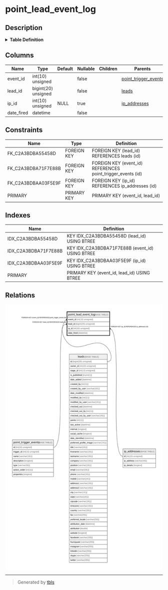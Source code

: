 # point_lead_event_log

## Description

<details>
<summary><strong>Table Definition</strong></summary>

```sql
CREATE TABLE `point_lead_event_log` (
  `event_id` int(10) unsigned NOT NULL,
  `lead_id` bigint(20) unsigned NOT NULL,
  `ip_id` int(10) unsigned DEFAULT NULL,
  `date_fired` datetime NOT NULL,
  PRIMARY KEY (`event_id`,`lead_id`),
  KEY `IDX_C2A3BDBA71F7E88B` (`event_id`),
  KEY `IDX_C2A3BDBA55458D` (`lead_id`),
  KEY `IDX_C2A3BDBAA03F5E9F` (`ip_id`),
  CONSTRAINT `FK_C2A3BDBA55458D` FOREIGN KEY (`lead_id`) REFERENCES `leads` (`id`) ON DELETE CASCADE,
  CONSTRAINT `FK_C2A3BDBA71F7E88B` FOREIGN KEY (`event_id`) REFERENCES `point_trigger_events` (`id`) ON DELETE CASCADE,
  CONSTRAINT `FK_C2A3BDBAA03F5E9F` FOREIGN KEY (`ip_id`) REFERENCES `ip_addresses` (`id`)
) ENGINE=InnoDB DEFAULT CHARSET=utf8mb4 COLLATE=utf8mb4_unicode_ci ROW_FORMAT=DYNAMIC
```

</details>

## Columns

| Name | Type | Default | Nullable | Children | Parents | Comment |
| ---- | ---- | ------- | -------- | -------- | ------- | ------- |
| event_id | int(10) unsigned |  | false |  | [point_trigger_events](point_trigger_events.md) |  |
| lead_id | bigint(20) unsigned |  | false |  | [leads](leads.md) |  |
| ip_id | int(10) unsigned | NULL | true |  | [ip_addresses](ip_addresses.md) |  |
| date_fired | datetime |  | false |  |  |  |

## Constraints

| Name | Type | Definition |
| ---- | ---- | ---------- |
| FK_C2A3BDBA55458D | FOREIGN KEY | FOREIGN KEY (lead_id) REFERENCES leads (id) |
| FK_C2A3BDBA71F7E88B | FOREIGN KEY | FOREIGN KEY (event_id) REFERENCES point_trigger_events (id) |
| FK_C2A3BDBAA03F5E9F | FOREIGN KEY | FOREIGN KEY (ip_id) REFERENCES ip_addresses (id) |
| PRIMARY | PRIMARY KEY | PRIMARY KEY (event_id, lead_id) |

## Indexes

| Name | Definition |
| ---- | ---------- |
| IDX_C2A3BDBA55458D | KEY IDX_C2A3BDBA55458D (lead_id) USING BTREE |
| IDX_C2A3BDBA71F7E88B | KEY IDX_C2A3BDBA71F7E88B (event_id) USING BTREE |
| IDX_C2A3BDBAA03F5E9F | KEY IDX_C2A3BDBAA03F5E9F (ip_id) USING BTREE |
| PRIMARY | PRIMARY KEY (event_id, lead_id) USING BTREE |

## Relations

![er](point_lead_event_log.svg)

---

> Generated by [tbls](https://github.com/k1LoW/tbls)
